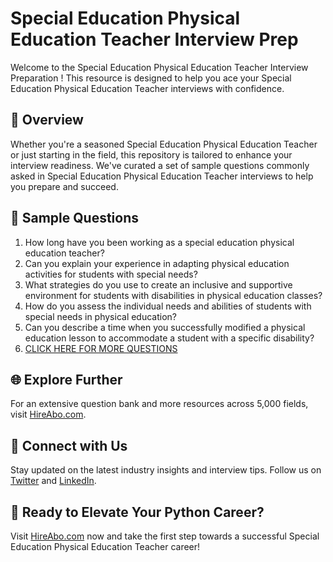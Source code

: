 # Special Education Physical Education Teacher Interview Prep

Welcome to the Special Education Physical Education Teacher Interview Preparation ! This resource is designed to help you ace your Special Education Physical Education Teacher interviews with confidence.

## 🚀 Overview

Whether you're a seasoned Special Education Physical Education Teacher or just starting in the field, this repository is tailored to enhance your interview readiness. We've curated a set of sample questions commonly asked in Special Education Physical Education Teacher interviews to help you prepare and succeed.

## 📝 Sample Questions

1. How long have you been working as a special education physical education teacher?
2. Can you explain your experience in adapting physical education activities for students with special needs?
3. What strategies do you use to create an inclusive and supportive environment for students with disabilities in physical education classes?
4. How do you assess the individual needs and abilities of students with special needs in physical education?
5. Can you describe a time when you successfully modified a physical education lesson to accommodate a student with a specific disability?
6. [CLICK HERE FOR MORE QUESTIONS](https://hireabo.com/job/15_4_9/Special%20Education%20Physical%20Education%20Teacher)

## 🌐 Explore Further

For an extensive question bank and more resources across 5,000 fields, visit [HireAbo.com](https://www.hireabo.com).

## 📱 Connect with Us

Stay updated on the latest industry insights and interview tips. Follow us on [Twitter](https://twitter.com/hireabo) and [LinkedIn](https://www.linkedin.com/in/hire-abo-3609972a8/).

## 🚀 Ready to Elevate Your Python Career?

Visit [HireAbo.com](https://www.hireabo.com) now and take the first step towards a successful Special Education Physical Education Teacher career!